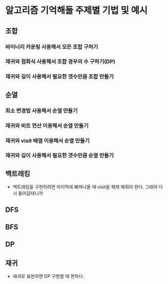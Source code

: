 # 알고리즘 기억해둘 주제별 기법 및 예시

## 조합

### 바이너리 카운팅 사용해서 모든 조합 구하기



### 재귀와 점화식 사용해서 조합 경우의 수 구하기(DP)



### 재귀와 깊이 사용해서 필요한 갯수만큼 조합 만들기





## 순열

### 최소 변경법 사용해서 순열 만들기



### 재귀와 비트 연산 이용해서 순열 만들기



### 재귀와 visit 배열 이용해서 순열 만들기



### 재귀와 깊이 사용해서 필요한 갯수만큼 순열 만들기





## 백트래킹

- 백트래킹을 구현하려면 마지막에 빠져나올 때 visit을 해제 해줘야 한다. 그래야 다시 들어갈테니까





## DFS



## BFS



## DP





## 재귀

- 재귀로 표현하면 DP 구현할 때 편하다.